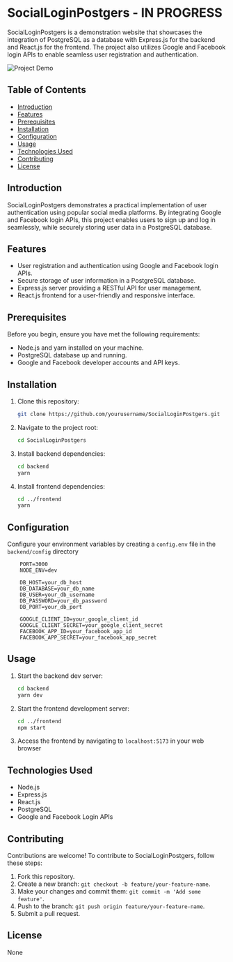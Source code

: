 # SocialLoginPostgers - IN PROGRESS

SocialLoginPostgers is a demonstration website that showcases the integration of PostgreSQL as a database with Express.js for the backend and React.js for the frontend. The project also utilizes Google and Facebook login APIs to enable seamless user registration and authentication.

![Project Demo](link_to_project_demo_screenshot)

## Table of Contents

-   [Introduction](#introduction)
-   [Features](#features)
-   [Prerequisites](#prerequisites)
-   [Installation](#installation)
-   [Configuration](#configuration)
-   [Usage](#usage)
-   [Technologies Used](#technologies-used)
-   [Contributing](#contributing)
-   [License](#license)

## Introduction

SocialLoginPostgers demonstrates a practical implementation of user authentication using popular social media platforms. By integrating Google and Facebook login APIs, this project enables users to sign up and log in seamlessly, while securely storing user data in a PostgreSQL database.

## Features

-   User registration and authentication using Google and Facebook login APIs.
-   Secure storage of user information in a PostgreSQL database.
-   Express.js server providing a RESTful API for user management.
-   React.js frontend for a user-friendly and responsive interface.

## Prerequisites

Before you begin, ensure you have met the following requirements:

-   Node.js and yarn installed on your machine.
-   PostgreSQL database up and running.
-   Google and Facebook developer accounts and API keys.

## Installation

1. Clone this repository:

    ```bash
    git clone https://github.com/yourusername/SocialLoginPostgers.git
    ```

2. Navigate to the project root:

    ```bash
    cd SocialLoginPostgers
    ```

3. Install backend dependencies:

    ```bash
    cd backend
    yarn
    ```

4. Install frontend dependencies:

    ```bash
    cd ../frontend
    yarn
    ```

## Configuration

Configure your environment variables by creating a `config.env` file in the `backend/config` directory

```
    PORT=3000
    NODE_ENV=dev

    DB_HOST=your_db_host
    DB_DATABASE=your_db_name
    DB_USER=your_db_username
    DB_PASSWORD=your_db_password
    DB_PORT=your_db_port

    GOOGLE_CLIENT_ID=your_google_client_id
    GOOGLE_CLIENT_SECRET=your_google_client_secret
    FACEBOOK_APP_ID=your_facebook_app_id
    FACEBOOK_APP_SECRET=your_facebook_app_secret
```

## Usage

1. Start the backend dev server:
    ```bash
    cd backend
    yarn dev
    ```
2. Start the frontend development server:
    ```bash
    cd ../frontend
    npm start
    ```
3. Access the frontend by navigating to `localhost:5173` in your web browser

## Technologies Used

-   Node.js
-   Express.js
-   React.js
-   PostgreSQL
-   Google and Facebook Login APIs

## Contributing

Contributions are welcome! To contribute to SocialLoginPostgers, follow these steps:

1. Fork this repository.
2. Create a new branch: `git checkout -b feature/your-feature-name`.
3. Make your changes and commit them: `git commit -m 'Add some feature'`.
4. Push to the branch: `git push origin feature/your-feature-name`.
5. Submit a pull request.

## License

None
